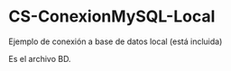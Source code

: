 # CS-ConexionMySQL-Local
Ejemplo de conexión a base de datos local (está incluida)

Es el archivo BD.
